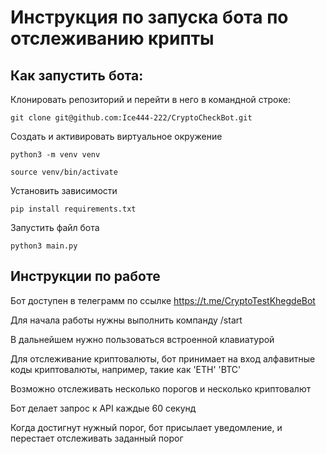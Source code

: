 # Инструкция по запуска бота по отслеживанию крипты


## Как запустить бота: 

Клонировать репозиторий и перейти в него в командной строке:

```
git clone git@github.com:Ice444-222/CryptoCheckBot.git
```

Создать и активировать виртуальное окружение

```
python3 -m venv venv
```

```
source venv/bin/activate
```

Установить зависимости
```
pip install requirements.txt
```

Запустить файл бота
```
python3 main.py
```


## Инструкции по работе

Бот доступен в телеграмм по ссылке https://t.me/CryptoTestKhegdeBot

Для начала работы нужны выполнить компанду /start

В дальнейшем нужно пользоваться встроенной клавиатурой

Для отслеживание криптовалюты, бот принимает на вход алфавитные коды криптовалюты, например, такие как 'ETH' 'BTC'

Возможно отслеживать несколько порогов и несколько криптовалют

Бот делает запрос к API каждые 60 секунд

Когда достигнут нужный порог, бот присылает уведомление, и перестает отслеживать заданный порог
